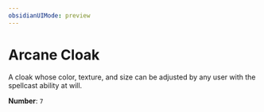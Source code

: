 ```yaml
---
obsidianUIMode: preview
---
```

# Arcane Cloak

A cloak whose color, texture, and size can be adjusted by any user with the spellcast ability at will.

**Number**: `7`